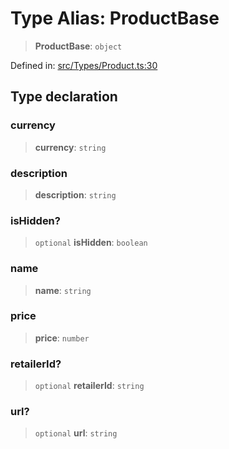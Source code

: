 # Type Alias: ProductBase

> **ProductBase**: `object`

Defined in: [src/Types/Product.ts:30](https://github.com/Fokusdotid/bail/blob/fcd0cec6f26de1fb545eb2e03fa5c63fbad99d3d/src/Types/Product.ts#L30)

## Type declaration

### currency

> **currency**: `string`

### description

> **description**: `string`

### isHidden?

> `optional` **isHidden**: `boolean`

### name

> **name**: `string`

### price

> **price**: `number`

### retailerId?

> `optional` **retailerId**: `string`

### url?

> `optional` **url**: `string`
